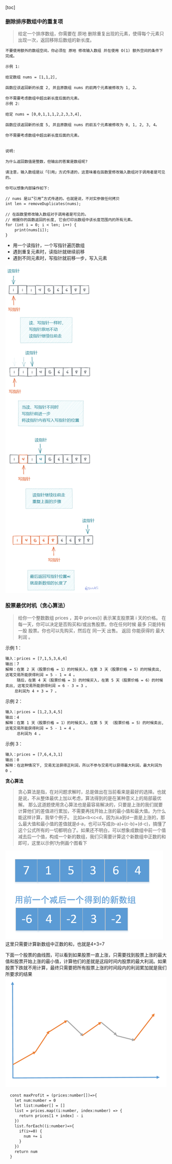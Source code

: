 [toc]
### 删除排序数组中的重复项
  > 给定一个排序数组，你需要在 原地 删除重复出现的元素，使得每个元素只出现一次，返回移除后数组的新长度。

    不要使用额外的数组空间，你必须在 原地 修改输入数组 并在使用 O(1) 额外空间的条件下完成。

    示例 1:

    给定数组 nums = [1,1,2],

    函数应该返回新的长度 2, 并且原数组 nums 的前两个元素被修改为 1, 2。

    你不需要考虑数组中超出新长度后面的元素。
    示例 2:

    给定 nums = [0,0,1,1,1,2,2,3,3,4],

    函数应该返回新的长度 5, 并且原数组 nums 的前五个元素被修改为 0, 1, 2, 3, 4。

    你不需要考虑数组中超出新长度后面的元素。


    说明:

    为什么返回数值是整数，但输出的答案是数组呢?

    请注意，输入数组是以「引用」方式传递的，这意味着在函数里修改输入数组对于调用者是可见的。

    你可以想象内部操作如下:

    // nums 是以“引用”方式传递的。也就是说，不对实参做任何拷贝
    int len = removeDuplicates(nums);

    // 在函数里修改输入数组对于调用者是可见的。
    // 根据你的函数返回的长度, 它会打印出数组中该长度范围内的所有元素。
    for (int i = 0; i < len; i++) {
        print(nums[i]);
    }
  * 用一个读指针，一个写指针遍历数组
  * 遇到重复元素时，读指针就继续前移
  * 遇到不同元素时，写指针就前移一步，写入元素

 ![双指针](static/算法/双指针.png)

 ### 股票最优时机（贪心算法）
 > 给你一个整数数组 prices ，其中 prices[i] 表示某支股票第 i 天的价格。
  在每一天，你可以决定是否购买和/或出售股票。你在任何时候 最多 只能持有 一股 股票。你也可以先购买，然后在 同一天 出售。
  返回 你能获得的 最大 利润 。
 
 示例 1：

  ```
  输入：prices = [7,1,5,3,6,4]
  输出：7
  解释：在第 2 天（股票价格 = 1）的时候买入，在第 3 天（股票价格 = 5）的时候卖出, 这笔交易所能获得利润 = 5 - 1 = 4 。
       随后，在第 4 天（股票价格 = 3）的时候买入，在第 5 天（股票价格 = 6）的时候卖出, 这笔交易所能获得利润 = 6 - 3 = 3 。
      总利润为 4 + 3 = 7 。
  ```
  示例 2：
  ```
  输入：prices = [1,2,3,4,5]
  输出：4
  解释：在第 1 天（股票价格 = 1）的时候买入，在第 5 天 （股票价格 = 5）的时候卖出, 这笔交易所能获得利润 = 5 - 1 = 4 。
       总利润为 4 。
  ```
  示例 3：
  ```
  输入：prices = [7,6,4,3,1]
  输出：0
  解释：在这种情况下, 交易无法获得正利润，所以不参与交易可以获得最大利润，最大利润为 0 。
  ```
  **贪心算法**
  > 贪心算法是指，在对问题求解时，总是做出在当前看来是最好的选择。也就是说，不从整体最优上加以考虑，算法得到的是在某种意义上的局部最优解。
    那么这道题使用贪心算法也是最容易解决的，只要是上涨的我们就要计算他们的差值进行累加，不需要再找开始上涨的最小值和最大值。为什么能这样计算，我举个例子。
    比如a<b<c<d，因为从a到d一直是上涨的，那么最大值和最小值的差值就是d-a，也可以写成(b-a)+(c-b)+(d-c)，搞懂了这个公式所有的一切都明白了。如果还不明白，可以想象成数组中前一个值减去后一个值，构成一个新的数组，我们只需要计算这个新数组中正数的和即可，这里以示例1为例画个图看下

    
  ![](static/算法/贪心算法示例.png)
  这里只需要计算新数组中正数的和，也就是4+3=7

  下面一个股票的曲线图，可以看到如果股票一直上涨，只需要找到股票上涨的最大值和股票开始上涨的最小值，计算他们的差就是这段时间内股票的最大利润。如果股票下跌就不用计算，最终只需要把所有股票上涨的时间段内的利润累加就是我们所要求的结果
  ![](static/算法/股票趋势图.png)
  ```
    const maxProfit = (prices:number[])=>{
      let num:number = 0
      let list:number[] = []
      list = prices.map((i:number, index:number) => {
        return prices[1 + index] - i
      })
      list.forEach((i:number)=>{
        if(i>=0) {
          num += i
        }
      })
      return num
    }
  ```
 